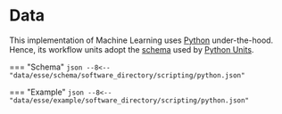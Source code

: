 # Data

This implementation of Machine Learning uses [Python](../../scripting/python/overview.md) under-the-hood. Hence, its
workflow units adopt the [schema](../../../data-structured/overview.md) used
by [Python Units](../../scripting/python/data.md).

=== "Schema"
    ``` json
    --8<-- "data/esse/schema/software_directory/scripting/python.json"
    ```

=== "Example"
    ``` json
    --8<-- "data/esse/example/software_directory/scripting/python.json"
    ```
